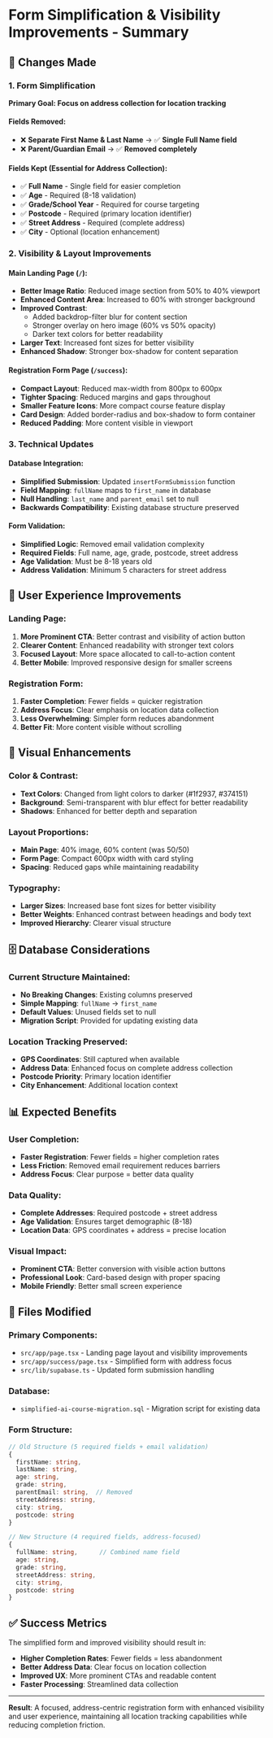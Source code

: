 # Form Simplification & Visibility Improvements - Summary

## 🎯 Changes Made

### 1. Form Simplification
**Primary Goal: Focus on address collection for location tracking**

#### Fields Removed:
- ❌ **Separate First Name & Last Name** → ✅ **Single Full Name field**
- ❌ **Parent/Guardian Email** → ✅ **Removed completely**

#### Fields Kept (Essential for Address Collection):
- ✅ **Full Name** - Single field for easier completion
- ✅ **Age** - Required (8-18 validation) 
- ✅ **Grade/School Year** - Required for course targeting
- ✅ **Postcode** - Required (primary location identifier)
- ✅ **Street Address** - Required (complete address)
- ✅ **City** - Optional (location enhancement)

### 2. Visibility & Layout Improvements

#### Main Landing Page (`/`):
- **Better Image Ratio**: Reduced image section from 50% to 40% viewport
- **Enhanced Content Area**: Increased to 60% with stronger background
- **Improved Contrast**: 
  - Added backdrop-filter blur for content section
  - Stronger overlay on hero image (60% vs 50% opacity)
  - Darker text colors for better readability
- **Larger Text**: Increased font sizes for better visibility
- **Enhanced Shadow**: Stronger box-shadow for content separation

#### Registration Form Page (`/success`):
- **Compact Layout**: Reduced max-width from 800px to 600px
- **Tighter Spacing**: Reduced margins and gaps throughout
- **Smaller Feature Icons**: More compact course feature display
- **Card Design**: Added border-radius and box-shadow to form container
- **Reduced Padding**: More content visible in viewport

### 3. Technical Updates

#### Database Integration:
- **Simplified Submission**: Updated `insertFormSubmission` function
- **Field Mapping**: `fullName` maps to `first_name` in database
- **Null Handling**: `last_name` and `parent_email` set to null
- **Backwards Compatibility**: Existing database structure preserved

#### Form Validation:
- **Simplified Logic**: Removed email validation complexity
- **Required Fields**: Full name, age, grade, postcode, street address
- **Age Validation**: Must be 8-18 years old
- **Address Validation**: Minimum 5 characters for street address

## 📱 User Experience Improvements

### Landing Page:
1. **More Prominent CTA**: Better contrast and visibility of action button
2. **Clearer Content**: Enhanced readability with stronger text colors
3. **Focused Layout**: More space allocated to call-to-action content
4. **Better Mobile**: Improved responsive design for smaller screens

### Registration Form:
1. **Faster Completion**: Fewer fields = quicker registration
2. **Address Focus**: Clear emphasis on location data collection
3. **Less Overwhelming**: Simpler form reduces abandonment
4. **Better Fit**: More content visible without scrolling

## 🎨 Visual Enhancements

### Color & Contrast:
- **Text Colors**: Changed from light colors to darker (#1f2937, #374151)
- **Background**: Semi-transparent with blur effect for better readability
- **Shadows**: Enhanced for better depth and separation

### Layout Proportions:
- **Main Page**: 40% image, 60% content (was 50/50)
- **Form Page**: Compact 600px width with card styling
- **Spacing**: Reduced gaps while maintaining readability

### Typography:
- **Larger Sizes**: Increased base font sizes for better visibility
- **Better Weights**: Enhanced contrast between headings and body text
- **Improved Hierarchy**: Clearer visual structure

## 🗄️ Database Considerations

### Current Structure Maintained:
- **No Breaking Changes**: Existing columns preserved
- **Simple Mapping**: `fullName` → `first_name`
- **Default Values**: Unused fields set to null
- **Migration Script**: Provided for updating existing data

### Location Tracking Preserved:
- **GPS Coordinates**: Still captured when available
- **Address Data**: Enhanced focus on complete address collection
- **Postcode Priority**: Primary location identifier
- **City Enhancement**: Additional location context

## 📊 Expected Benefits

### User Completion:
- **Faster Registration**: Fewer fields = higher completion rates
- **Less Friction**: Removed email requirement reduces barriers
- **Address Focus**: Clear purpose = better data quality

### Data Quality:
- **Complete Addresses**: Required postcode + street address
- **Age Validation**: Ensures target demographic (8-18)
- **Location Data**: GPS coordinates + address = precise location

### Visual Impact:
- **Prominent CTA**: Better conversion with visible action buttons
- **Professional Look**: Card-based design with proper spacing
- **Mobile Friendly**: Better small screen experience

## 🔧 Files Modified

### Primary Components:
- `src/app/page.tsx` - Landing page layout and visibility improvements
- `src/app/success/page.tsx` - Simplified form with address focus
- `src/lib/supabase.ts` - Updated form submission handling

### Database:
- `simplified-ai-course-migration.sql` - Migration script for existing data

### Form Structure:
```typescript
// Old Structure (5 required fields + email validation)
{
  firstName: string,
  lastName: string,
  age: string,
  grade: string,
  parentEmail: string,  // Removed
  streetAddress: string,
  city: string,
  postcode: string
}

// New Structure (4 required fields, address-focused)
{
  fullName: string,      // Combined name field
  age: string,
  grade: string,
  streetAddress: string,
  city: string,
  postcode: string
}
```

## ✅ Success Metrics

The simplified form and improved visibility should result in:
- **Higher Completion Rates**: Fewer fields = less abandonment
- **Better Address Data**: Clear focus on location collection
- **Improved UX**: More prominent CTAs and readable content
- **Faster Processing**: Streamlined data collection

---

**Result**: A focused, address-centric registration form with enhanced visibility and user experience, maintaining all location tracking capabilities while reducing completion friction.
